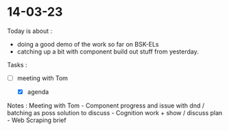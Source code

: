 # 14-03-23

Today is about :
- doing a good demo of the work so far on BSK-ELs
- catching up a bit with component build out stuff from yesterday.

Tasks :
- [ ] meeting with Tom
  - [x] agenda




Notes :
Meeting with Tom
    - Component progress and issue with dnd / batching as poss solution to discuss
    - Cognition work + show / discuss plan
    - Web Scraping brief
